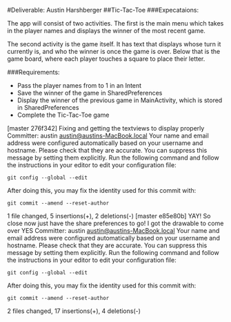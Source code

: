 #Deliverable: Austin Harshberger
##Tic-Tac-Toe
###Expecataions:


The app will consist of two activities. The first is the main menu which takes in the player names and displays the winner of the most recent game.

The second activity is the game itself. It has text that displays whose turn it currently is, and who the winner is once the game is over. Below that is the game board, where each player touches a square to place their letter.

###Requirements:

- Pass the player names from  to 1 in an Intent
- Save the winner of the game in SharedPreferences
- Display the winner of the previous game in MainActivity, which is stored in SharedPreferences
- Complete the Tic-Tac-Toe game

[master 276f342] Fixing and getting the textviews to display properly
 Committer: austin <austin@austins-MacBook.local>
Your name and email address were configured automatically based
on your username and hostname. Please check that they are accurate.
You can suppress this message by setting them explicitly. Run the
following command and follow the instructions in your editor to edit
your configuration file:

    git config --global --edit

After doing this, you may fix the identity used for this commit with:

    git commit --amend --reset-author

 1 file changed, 5 insertions(+), 2 deletions(-)
[master e85e80b] YAY! So close now just have the share preferences to go! I got the drawable to come over YES
 Committer: austin <austin@austins-MacBook.local>
Your name and email address were configured automatically based
on your username and hostname. Please check that they are accurate.
You can suppress this message by setting them explicitly. Run the
following command and follow the instructions in your editor to edit
your configuration file:

    git config --global --edit

After doing this, you may fix the identity used for this commit with:

    git commit --amend --reset-author

 2 files changed, 17 insertions(+), 4 deletions(-)
